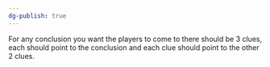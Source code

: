 ```yaml
---
dg-publish: true
---
```

For any conclusion you want the players to come to there should be 3 clues, each should point to the conclusion and each clue should point to the other 2 clues.